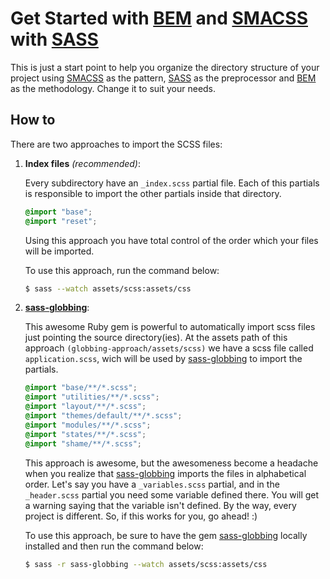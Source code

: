 # Get Started with [BEM](http://getbem.com/ "BEM's Homepage") and [SMACSS](https://smacss.com/ "SMACSS's Homepage") with [SASS](http://sass-lang.com/ "SASS's Homepage")

This is just a start point to help you organize the directory structure of your project using
[SMACSS](https://smacss.com/) as the pattern, [SASS](http://sass-lang.com/) as the preprocessor and [BEM](http://getbem.com/) as the methodology. Change it to suit your needs.

## How to

There are two approaches to import the SCSS files:

1. **Index files** *(recommended)*:

    Every subdirectory have an `_index.scss` partial file. Each of this partials is responsible to import the other partials inside that directory.

    ```scss
    @import "base";
    @import "reset";
    ```

    Using this approach you have total control of the order which your files will be imported.

    To use this approach, run the command below:

    ```sh
    $ sass --watch assets/scss:assets/css
    ```

2. **[sass-globbing](https://github.com/chriseppstein/sass-globbing "sass-globbing on Github")**:

    This awesome Ruby gem is powerful to automatically import scss files just pointing the source directory(ies). At the assets path of this approach `(globbing-approach/assets/scss)` we have a scss file called `application.scss`, wich will be used by [sass-globbing](https://github.com/chriseppstein/sass-globbing "sass-globbing on Github") to import the partials.

    ```scss
    @import "base/**/*.scss";
    @import "utilities/**/*.scss";
    @import "layout/**/*.scss";
    @import "themes/default/**/*.scss";
    @import "modules/**/*.scss";
    @import "states/**/*.scss";
    @import "shame/**/*.scss";
    ```

    This approach is awesome, but the awesomeness become a headache when you realize that [sass-globbing](https://github.com/chriseppstein/sass-globbing "sass-globbing on Github") imports the files in alphabetical order. Let's say you have a `_variables.scss` partial, and in the `_header.scss` partial you need some variable defined there. You will get a warning saying that the variable isn't defined. By the way, every project is different. So, if this works for you, go ahead! :)

    To use this approach, be sure to have the gem [sass-globbing](https://github.com/chriseppstein/sass-globbing "sass-globbing on Github") locally installed and then run the command below:

    ```sh
    $ sass -r sass-globbing --watch assets/scss:assets/css
    ```
